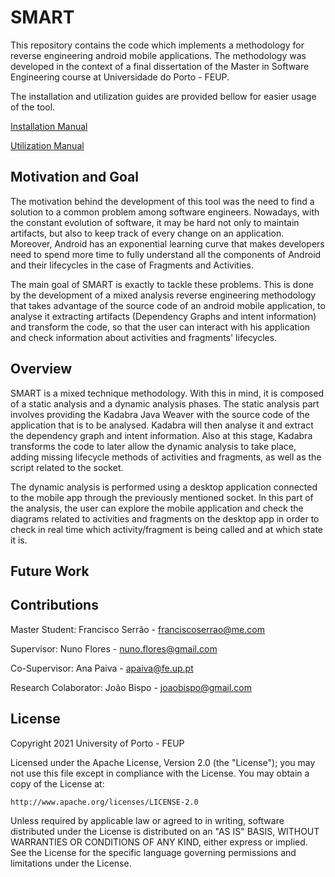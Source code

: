 # SMART
This repository contains the code which implements a methodology for reverse engineering android mobile applications. The methodology was developed in the context of a final dissertation of the Master in Software Engineering course at Universidade do Porto - FEUP.

The installation and utilization guides are provided bellow for easier usage of the tool.

[Installation Manual](Manuals/InstallationManual.md)

[Utilization Manual](Manuals/UserManual.md)



## Motivation and Goal

The motivation behind the development of this tool was the need to find a solution to a common problem among software engineers. Nowadays, with the constant evolution of software, it may be hard not only to maintain artifacts, but also to keep track of every change on an application. Moreover, Android has an exponential learning curve that makes developers need to spend more time to fully understand all the components of Android and their lifecycles in the case of Fragments and Activities. 

The main goal of SMART is exactly to tackle these problems. This is done by the development of a mixed analysis reverse engineering methodology that takes advantage of the source code of an android mobile application, to analyse it extracting artifacts (Dependency Graphs and intent information) and transform the code, so that the user can interact with his application and check information about activities and fragments' lifecycles. 


## Overview

SMART is a mixed technique methodology. With this in mind, it is composed of a static analysis and a dynamic analysis phases. The static analysis part involves providing the Kadabra Java Weaver with the source code of the application that is to be analysed. Kadabra will then analyse it and extract the dependency graph and intent information. Also at this stage, Kadabra transforms the code to later allow the dynamic analysis to take place, adding missing lifecycle methods of activities and fragments, as well as the script related to the socket.

The dynamic analysis is performed using a desktop application connected to the mobile app through the previously mentioned socket. In this part of the analysis, the user can explore the mobile application and check the diagrams related to activities and fragments on the desktop app in order to check in real time which activity/fragment is being called and at which state it is.


## Future Work


## Contributions

Master Student: Francisco Serrão - franciscoserrao@me.com

Supervisor: Nuno Flores - nuno.flores@gmail.com

Co-Supervisor: Ana Paiva - apaiva@fe.up.pt

Research Colaborator: João Bispo - joaobispo@gmail.com 

## License

Copyright 2021 University of Porto - FEUP

Licensed under the Apache License, Version 2.0 (the "License");
you may not use this file except in compliance with the License.
You may obtain a copy of the License at:

    http://www.apache.org/licenses/LICENSE-2.0

Unless required by applicable law or agreed to in writing, software
distributed under the License is distributed on an "AS IS" BASIS,
WITHOUT WARRANTIES OR CONDITIONS OF ANY KIND, either express or implied.
See the License for the specific language governing permissions and
limitations under the License.

